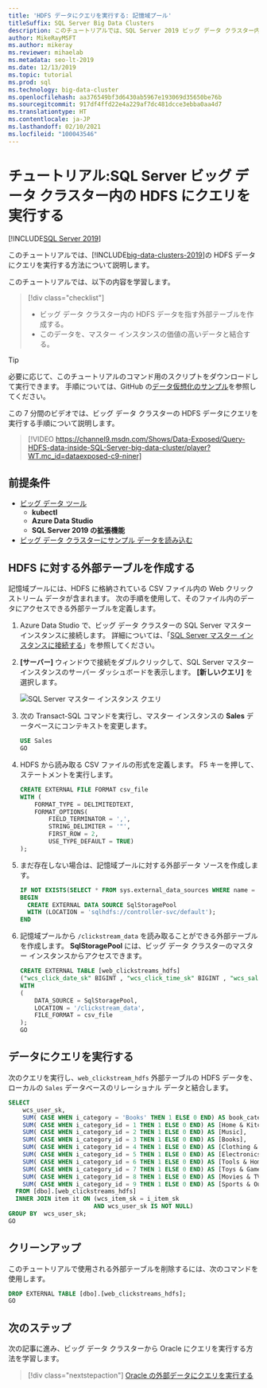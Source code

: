 ```yaml
---
title: 'HDFS データにクエリを実行する: 記憶域プール'
titleSuffix: SQL Server Big Data Clusters
description: このチュートリアルでは、SQL Server 2019 ビッグ データ クラスター内の HDFS データにクエリを実行する方法について説明します。 記憶域プール内のデータに対して外部テーブルを作成し、クエリを実行します。
author: MikeRayMSFT
ms.author: mikeray
ms.reviewer: mihaelab
ms.metadata: seo-lt-2019
ms.date: 12/13/2019
ms.topic: tutorial
ms.prod: sql
ms.technology: big-data-cluster
ms.openlocfilehash: aa376549bf3d6430ab5967e193069d35650be76b
ms.sourcegitcommit: 917df4ffd22e4a229af7dc481dcce3ebba0aa4d7
ms.translationtype: HT
ms.contentlocale: ja-JP
ms.lasthandoff: 02/10/2021
ms.locfileid: "100043546"
---
```

# <a name="tutorial-query-hdfs-in-a-sql-server-big-data-cluster"></a>チュートリアル:SQL Server ビッグ データ クラスター内の HDFS にクエリを実行する

[!INCLUDE[SQL Server 2019](../includes/applies-to-version/sqlserver2019.md)]

このチュートリアルでは、[!INCLUDE[big-data-clusters-2019](../includes/ssbigdataclusters-ver15.md)]の HDFS データにクエリを実行する方法について説明します。

このチュートリアルでは、以下の内容を学習します。

> [!div class="checklist"]
> * ビッグ データ クラスター内の HDFS データを指す外部テーブルを作成する。
> * このデータを、マスター インスタンスの価値の高いデータと結合する。

> [!TIP]
> 必要に応じて、このチュートリアルのコマンド用のスクリプトをダウンロードして実行できます。 手順については、GitHub の[データ仮想化のサンプル](https://github.com/Microsoft/sql-server-samples/tree/master/samples/features/sql-big-data-cluster/data-virtualization)を参照してください。

この 7 分間のビデオでは、ビッグ データ クラスターの HDFS データにクエリを実行する手順について説明します。

> [!VIDEO https://channel9.msdn.com/Shows/Data-Exposed/Query-HDFS-data-inside-SQL-Server-big-data-cluster/player?WT.mc_id=dataexposed-c9-niner]

## <a name="prerequisites"></a><a id="prereqs"></a> 前提条件

- [ビッグ データ ツール](deploy-big-data-tools.md)
   - **kubectl**
   - **Azure Data Studio**
   - **SQL Server 2019 の拡張機能**
- [ビッグ データ クラスターにサンプル データを読み込む](tutorial-load-sample-data.md)

## <a name="create-an-external-table-to-hdfs"></a>HDFS に対する外部テーブルを作成する

記憶域プールには、HDFS に格納されている CSV ファイル内の Web クリックストリーム データが含まれます。 次の手順を使用して、そのファイル内のデータにアクセスできる外部テーブルを定義します。

1. Azure Data Studio で、ビッグ データ クラスターの SQL Server マスター インスタンスに接続します。 詳細については、「[SQL Server マスター インスタンスに接続する](connect-to-big-data-cluster.md#master)」を参照してください。

1. **[サーバー]** ウィンドウで接続をダブルクリックして、SQL Server マスター インスタンスのサーバー ダッシュボードを表示します。 **[新しいクエリ]** を選択します。

   ![SQL Server マスター インスタンス クエリ](./media/tutorial-query-hdfs-storage-pool/sql-server-master-instance-query.png)

1. 次の Transact-SQL コマンドを実行し、マスター インスタンスの **Sales** データベースにコンテキストを変更します。

   ```sql
   USE Sales
   GO
   ```

1. HDFS から読み取る CSV ファイルの形式を定義します。 F5 キーを押して、ステートメントを実行します。

   ```sql
   CREATE EXTERNAL FILE FORMAT csv_file
   WITH (
       FORMAT_TYPE = DELIMITEDTEXT,
       FORMAT_OPTIONS(
           FIELD_TERMINATOR = ',',
           STRING_DELIMITER = '"',
           FIRST_ROW = 2,
           USE_TYPE_DEFAULT = TRUE)
   );
   ```

1. まだ存在しない場合は、記憶域プールに対する外部データ ソースを作成します。

   ```sql
   IF NOT EXISTS(SELECT * FROM sys.external_data_sources WHERE name = 'SqlStoragePool')
   BEGIN
     CREATE EXTERNAL DATA SOURCE SqlStoragePool
     WITH (LOCATION = 'sqlhdfs://controller-svc/default');
   END
   ```

1. 記憶域プールから `/clickstream_data` を読み取ることができる外部テーブルを作成します。 **SqlStoragePool** には、ビッグ データ クラスターのマスター インスタンスからアクセスできます。

   ```sql
   CREATE EXTERNAL TABLE [web_clickstreams_hdfs]
   ("wcs_click_date_sk" BIGINT , "wcs_click_time_sk" BIGINT , "wcs_sales_sk" BIGINT , "wcs_item_sk" BIGINT , "wcs_web_page_sk" BIGINT , "wcs_user_sk" BIGINT)
   WITH
   (
       DATA_SOURCE = SqlStoragePool,
       LOCATION = '/clickstream_data',
       FILE_FORMAT = csv_file
   );
   GO
   ```

## <a name="query-the-data"></a>データにクエリを実行する

次のクエリを実行し、`web_clickstream_hdfs` 外部テーブルの HDFS データを、ローカルの `Sales` データベースのリレーショナル データと結合します。

```sql
SELECT  
    wcs_user_sk,
    SUM( CASE WHEN i_category = 'Books' THEN 1 ELSE 0 END) AS book_category_clicks,
    SUM( CASE WHEN i_category_id = 1 THEN 1 ELSE 0 END) AS [Home & Kitchen],
    SUM( CASE WHEN i_category_id = 2 THEN 1 ELSE 0 END) AS [Music],
    SUM( CASE WHEN i_category_id = 3 THEN 1 ELSE 0 END) AS [Books],
    SUM( CASE WHEN i_category_id = 4 THEN 1 ELSE 0 END) AS [Clothing & Accessories],
    SUM( CASE WHEN i_category_id = 5 THEN 1 ELSE 0 END) AS [Electronics],
    SUM( CASE WHEN i_category_id = 6 THEN 1 ELSE 0 END) AS [Tools & Home Improvement],
    SUM( CASE WHEN i_category_id = 7 THEN 1 ELSE 0 END) AS [Toys & Games],
    SUM( CASE WHEN i_category_id = 8 THEN 1 ELSE 0 END) AS [Movies & TV],
    SUM( CASE WHEN i_category_id = 9 THEN 1 ELSE 0 END) AS [Sports & Outdoors]
  FROM [dbo].[web_clickstreams_hdfs]
  INNER JOIN item it ON (wcs_item_sk = i_item_sk
                        AND wcs_user_sk IS NOT NULL)
GROUP BY  wcs_user_sk;
GO
```

## <a name="clean-up"></a>クリーンアップ

このチュートリアルで使用される外部テーブルを削除するには、次のコマンドを使用します。

```sql
DROP EXTERNAL TABLE [dbo].[web_clickstreams_hdfs];
GO
```

## <a name="next-steps"></a>次のステップ

次の記事に進み、ビッグ データ クラスターから Oracle にクエリを実行する方法を学習します。
> [!div class="nextstepaction"]
> [Oracle の外部データにクエリを実行する](tutorial-query-oracle.md)
